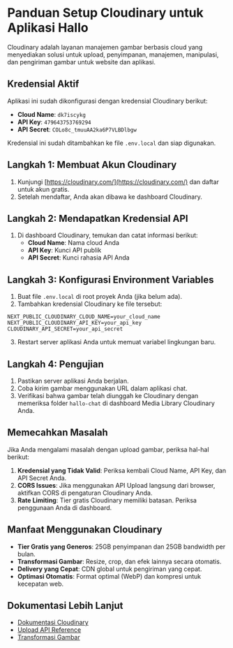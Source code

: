 # Panduan Setup Cloudinary untuk Aplikasi Hallo

Cloudinary adalah layanan manajemen gambar berbasis cloud yang menyediakan solusi untuk upload, penyimpanan, manajemen, manipulasi, dan pengiriman gambar untuk website dan aplikasi.

## Kredensial Aktif

Aplikasi ini sudah dikonfigurasi dengan kredensial Cloudinary berikut:
- **Cloud Name**: `dk7iscykg`
- **API Key**: `479643753769294`
- **API Secret**: `COLo8c_tmuuAA2ka6P7VLBDlbgw`

Kredensial ini sudah ditambahkan ke file `.env.local` dan siap digunakan.

## Langkah 1: Membuat Akun Cloudinary

1. Kunjungi [https://cloudinary.com/](https://cloudinary.com/) dan daftar untuk akun gratis.
2. Setelah mendaftar, Anda akan dibawa ke dashboard Cloudinary.

## Langkah 2: Mendapatkan Kredensial API

1. Di dashboard Cloudinary, temukan dan catat informasi berikut:
   - **Cloud Name**: Nama cloud Anda
   - **API Key**: Kunci API publik
   - **API Secret**: Kunci rahasia API Anda

## Langkah 3: Konfigurasi Environment Variables

1. Buat file `.env.local` di root proyek Anda (jika belum ada).
2. Tambahkan kredensial Cloudinary ke file tersebut:

```
NEXT_PUBLIC_CLOUDINARY_CLOUD_NAME=your_cloud_name
NEXT_PUBLIC_CLOUDINARY_API_KEY=your_api_key
CLOUDINARY_API_SECRET=your_api_secret
```

3. Restart server aplikasi Anda untuk memuat variabel lingkungan baru.

## Langkah 4: Pengujian

1. Pastikan server aplikasi Anda berjalan.
2. Coba kirim gambar menggunakan URL dalam aplikasi chat.
3. Verifikasi bahwa gambar telah diunggah ke Cloudinary dengan memeriksa folder `hallo-chat` di dashboard Media Library Cloudinary Anda.

## Memecahkan Masalah

Jika Anda mengalami masalah dengan upload gambar, periksa hal-hal berikut:

1. **Kredensial yang Tidak Valid**: Periksa kembali Cloud Name, API Key, dan API Secret Anda.
2. **CORS Issues**: Jika menggunakan API Upload langsung dari browser, aktifkan CORS di pengaturan Cloudinary Anda.
3. **Rate Limiting**: Tier gratis Cloudinary memiliki batasan. Periksa penggunaan Anda di dashboard.

## Manfaat Menggunakan Cloudinary

- **Tier Gratis yang Generos**: 25GB penyimpanan dan 25GB bandwidth per bulan.
- **Transformasi Gambar**: Resize, crop, dan efek lainnya secara otomatis.
- **Delivery yang Cepat**: CDN global untuk pengiriman yang cepat.
- **Optimasi Otomatis**: Format optimal (WebP) dan kompresi untuk kecepatan web.

## Dokumentasi Lebih Lanjut

- [Dokumentasi Cloudinary](https://cloudinary.com/documentation)
- [Upload API Reference](https://cloudinary.com/documentation/image_upload_api_reference)
- [Transformasi Gambar](https://cloudinary.com/documentation/image_transformations) 
